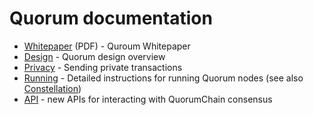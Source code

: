 
# Quorum documentation

* [Whitepaper](./whitepaper.pdf) (PDF) - Quroum Whitepaper
* [Design](./design.md) - Quorum design overview
* [Privacy](./privacy.md) - Sending private transactions
* [Running](./running.md) - Detailed instructions for running Quorum nodes (see also [Constellation](https://github.com/jpmorganchase/constellation))
* [API](./api.md) - new APIs for interacting with QuorumChain consensus
